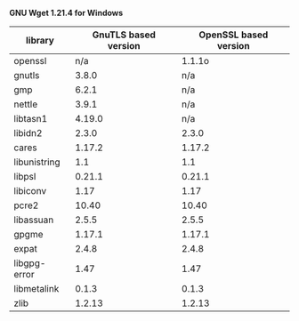 **GNU Wget 1.21.4 for Windows**

| library       | GnuTLS based version | OpenSSL based version |
|---------------| ---------------------|-----------------------|
| openssl       | n/a                  | 1.1.1o                |
| gnutls        | 3.8.0                | n/a                   |
| gmp           | 6.2.1                | n/a                   |
| nettle        | 3.9.1                | n/a                   |
| libtasn1      | 4.19.0               | n/a                   |
| libidn2       | 2.3.0                | 2.3.0                 |
| cares         | 1.17.2               | 1.17.2                |
| libunistring  | 1.1                  | 1.1                   |
| libpsl        | 0.21.1               | 0.21.1                |
| libiconv      | 1.17                 | 1.17                  |
| pcre2         | 10.40                | 10.40                 |
| libassuan     | 2.5.5                | 2.5.5                 |
| gpgme         | 1.17.1               | 1.17.1                |
| expat         | 2.4.8                | 2.4.8                 |
| libgpg-error  | 1.47                 | 1.47                  |
| libmetalink   | 0.1.3                | 0.1.3                 |
| zlib          | 1.2.13               | 1.2.13                |
